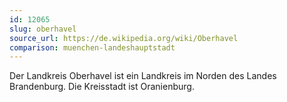 ```yaml
---
id: 12065
slug: oberhavel
source_url: https://de.wikipedia.org/wiki/Oberhavel
comparison: muenchen-landeshauptstadt
---
```


Der Landkreis Oberhavel ist ein Landkreis im Norden des Landes Brandenburg. Die Kreisstadt ist Oranienburg.

